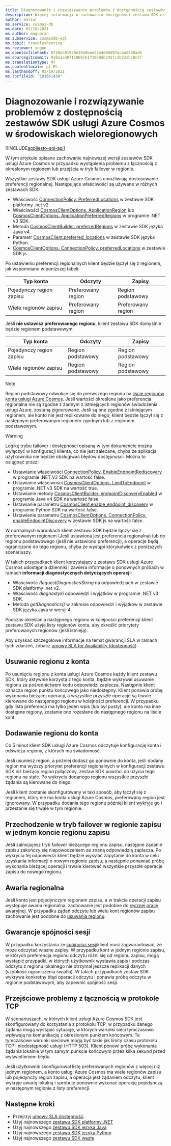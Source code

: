 ```yaml
---
title: Diagnozowanie i rozwiązywanie problemów z dostępnością zestawów SDK usługi Azure Cosmos w środowiskach wieloregionowych
description: Więcej informacji o zachowaniu dostępności zestawu SDK usługi Azure Cosmos w przypadku korzystania z wielu środowisk regionalnych.
author: ealsur
ms.service: cosmos-db
ms.date: 02/18/2021
ms.author: maquaran
ms.subservice: cosmosdb-sql
ms.topic: troubleshooting
ms.reviewer: sngun
ms.openlocfilehash: 0720eb01920e39a9bee27e4d00d97acba55b0ad5
ms.sourcegitcommit: 910a1a38711966cb171050db245fc3b22abc8c5f
ms.translationtype: MT
ms.contentlocale: pl-PL
ms.lasthandoff: 03/19/2021
ms.locfileid: "101661430"
---
```

# <a name="diagnose-and-troubleshoot-the-availability-of-azure-cosmos-sdks-in-multiregional-environments"></a>Diagnozowanie i rozwiązywanie problemów z dostępnością zestawów SDK usługi Azure Cosmos w środowiskach wieloregionowych
[!INCLUDE[appliesto-sql-api](includes/appliesto-sql-api.md)]

W tym artykule opisano zachowanie najnowszej wersji zestawów SDK usługi Azure Cosmos w przypadku wystąpienia problemu z łącznością z określonym regionem lub przejścia w tryb failover w regionie.

Wszystkie zestawy SDK usługi Azure Cosmos umożliwiają dostosowanie preferencji regionalnej. Następujące właściwości są używane w różnych zestawach SDK:

* Właściwość [ConnectionPolicy. PreferredLocations](/dotnet/api/microsoft.azure.documents.client.connectionpolicy.preferredlocations) w zestawie SDK platformy .net v2.
* Właściwości [CosmosClientOptions. ApplicationRegion](/dotnet/api/microsoft.azure.cosmos.cosmosclientoptions.applicationregion) lub [CosmosClientOptions. ApplicationPreferredRegions](/dotnet/api/microsoft.azure.cosmos.cosmosclientoptions.applicationpreferredregions) w programie .NET v3 SDK.
* Metoda [CosmosClientBuilder. preferredRegions](/java/api/com.azure.cosmos.cosmosclientbuilder.preferredregions) w zestawie SDK języka Java v4.
* Parametr [CosmosClient.preferred_locations](/python/api/azure-cosmos/azure.cosmos.cosmos_client.cosmosclient) w zestawie SDK języka Python.
* [CosmosClientOptions. ConnectionPolicy. preferredLocations](/javascript/api/@azure/cosmos/connectionpolicy#preferredlocations) w zestawie SDK js.

Po ustawieniu preferencji regionalnych klient będzie łączył się z regionem, jak wspomniano w poniższej tabeli:

|Typ konta |Odczyty |Zapisy |
|------------------------|--|--|
| Pojedynczy region zapisu | Preferowany region | Region podstawowy  |
| Wiele regionów zapisu | Preferowany region | Preferowany region  |

Jeśli **nie ustawisz preferowanego regionu**, klient zestawu SDK domyślnie będzie regionem podstawowym:

|Typ konta |Odczyty |Zapisy |
|------------------------|--|--|
| Pojedynczy region zapisu | Region podstawowy | Region podstawowy |
| Wiele regionów zapisu | Region podstawowy  | Region podstawowy  |

> [!NOTE]
> Region podstawowy odwołuje się do pierwszego regionu na [liście regionów konta usługi Azure Cosmos](distribute-data-globally.md).
> Jeśli wartości określone jako preferencja regionalna nie są zgodne z żadnym z istniejących regionów świadczenia usługi Azure, zostaną zignorowane. Jeśli są one zgodne z istniejącym regionem, ale konto nie jest replikowane do niego, klient będzie łączył się z następnym preferowanym regionem zgodnym lub z regionem podstawowym.

> [!WARNING]
> Logikę trybu failover i dostępności opisaną w tym dokumencie można wyłączyć w konfiguracji klienta, co nie jest zalecane, chyba że aplikacja użytkownika nie będzie obsługiwać błędów dostępności. Można to osiągnąć przez:
>
> * Ustawianie właściwości [ConnectionPolicy. EnableEndpointRediscovery](/dotnet/api/microsoft.azure.documents.client.connectionpolicy.enableendpointdiscovery) w programie .NET V2 SDK na wartość false.
> * Ustawianie właściwości [CosmosClientOptions. LimitToEndpoint](/dotnet/api/microsoft.azure.cosmos.cosmosclientoptions.limittoendpoint) w programie .NET v3 SDK na wartość true.
> * Ustawianie metody [CosmosClientBuilder. endpointDiscoveryEnabled](/java/api/com.azure.cosmos.cosmosclientbuilder.endpointdiscoveryenabled) w programie Java v4 SDK na wartość false.
> * Ustawianie parametru [CosmosClient.enable_endpoint_discovery](/python/api/azure-cosmos/azure.cosmos.cosmos_client.cosmosclient) w programie Python SDK na wartość false.
> * Ustawienie parametru [CosmosClientOptions. ConnectionPolicy. enableEndpointDiscovery](/javascript/api/@azure/cosmos/connectionpolicy#enableEndpointDiscovery) w zestawie SDK js na wartość false.

W normalnych warunkach klient zestawu SDK będzie łączył się z preferowanym regionem (Jeśli ustawiona jest preferencja regionalna) lub do regionu podstawowego (jeśli nie ustawiono preferencji), a operacje będą ograniczone do tego regionu, chyba że wystąpi którykolwiek z poniższych scenariuszy.

W takich przypadkach klient korzystający z zestawu SDK usługi Azure Cosmos udostępnia dzienniki i zawiera informacje o ponownych próbach w ramach **informacji diagnostycznych dotyczących operacji**:

* Właściwość *RequestDiagnosticsString* na odpowiedziach w zestawie SDK platformy .net v2.
* Właściwość *diagnostyki* odpowiedzi i wyjątków w programie .NET v3 SDK.
* Metoda *getDiagnostics()* w zakresie odpowiedzi i wyjątków w zestawie SDK języka Java w wersji 4.

Podczas określania następnego regionu w kolejności preferencji klient zestawu SDK użyje listy regionów konta, aby określić priorytety preferowanych regionów (jeśli istnieją).

Aby uzyskać szczegółowe informacje na temat gwarancji SLA w ramach tych zdarzeń, zobacz [umowy SLA for Availability (dostępność](high-availability.md#slas-for-availability)).

## <a name="removing-a-region-from-the-account"></a><a id="remove-region"></a>Usuwanie regionu z konta

Po usunięciu regionu z konta usługi Azure Cosmos każdy klient zestawu SDK, który aktywnie korzysta z tego konta, będzie wykrywał usuwanie regionu za pośrednictwem kodu odpowiedzi zaplecza. Następnie klient oznacza region punktu końcowego jako niedostępny. Klient ponawia próbę wykonania bieżącej operacji, a wszystkie przyszłe operacje są trwale kierowane do następnego regionu w kolejności preferencji. W przypadku gdy lista preferencji ma tylko jeden wpis (lub był pusty), ale konto ma inne dostępne regiony, zostanie ono rozesłane do następnego regionu na liście kont.

## <a name="adding-a-region-to-an-account"></a>Dodawanie regionu do konta

Co 5 minut klient SDK usługi Azure Cosmos odczytuje konfigurację konta i odświeża regiony, z których ma świadomość.

Jeśli usuniesz region, a później dodasz go ponownie do konta, jeśli dodany region ma wyższy priorytet preferencji regionalnych w konfiguracji zestawu SDK niż bieżący region połączony, zestaw SDK powróci do użycia tego regionu na stałe. Po wykryciu dodanego regionu wszystkie przyszłe żądania są kierowane do niego.

Jeśli klient zostanie skonfigurowany w taki sposób, aby łączył się z regionem, który nie ma konta usługi Azure Cosmos, preferowany region jest ignorowany. W przypadku dodania tego regionu później klient wykryje go i przestanie się trwale w tym regionie.

## <a name="fail-over-the-write-region-in-a-single-write-region-account"></a><a id="manual-failover-single-region"></a>Przechodzenie w tryb failover w regionie zapisu w jednym koncie regionu zapisu

Jeśli zainicjujesz tryb failover bieżącego regionu zapisu, następne żądanie zapisu zakończy się niepowodzeniem ze znaną odpowiedzią zaplecza. Po wykryciu tej odpowiedzi klient będzie wysyłać zapytanie do konta w celu uzyskania informacji o nowym regionie zapisu, a następnie ponawiać próbę wykonania bieżącej operacji i trwale kierować wszystkie przyszłe operacje zapisu do nowego regionu.

## <a name="regional-outage"></a>Awaria regionalna

Jeśli konto jest pojedynczym regionem zapisu, a w trakcie operacji zapisu występuje awaria regionalna, zachowanie jest podobne do [ręcznej pracy awaryjnej](#manual-failover-single-region). W przypadku żądań odczytu lub wielu kont regionów zapisu zachowanie jest podobne do [usuwania regionu](#remove-region).

## <a name="session-consistency-guarantees"></a>Gwarancje spójności sesji

W przypadku korzystania ze [spójności sesji](consistency-levels.md#guarantees-associated-with-consistency-levels)klient musi zagwarantować, że może odczytać własne zapisy. W przypadku kont w jednym regionie zapisu, w których preferencja regionu odczytu różni się od regionu zapisu, mogą wystąpić przypadki, w których użytkownik wystawia zapis i podczas odczytu z regionu lokalnego nie otrzymał jeszcze replikacji danych (szybkość ograniczenia światła). W takich przypadkach zestaw SDK wykrywa konkretny błąd operacji odczytu i ponawia próbę odczytu w regionie podstawowym, aby zapewnić spójność sesji.

## <a name="transient-connectivity-issues-on-tcp-protocol"></a>Przejściowe problemy z łącznością w protokole TCP

W scenariuszach, w których klient usługi Azure Cosmos SDK jest skonfigurowany do korzystania z protokołu TCP, w przypadku danego żądania mogą wystąpić sytuacje, w których warunki sieci tymczasowo wpływają na komunikację z określonym punktem końcowym. Te tymczasowe warunki sieciowe mogą być takie jak limity czasu protokołu TCP i niedostępność usługi (HTTP 503). Klient ponowi próbę wykonania żądania lokalnie w tym samym punkcie końcowym przez kilka sekund przed wyświetleniem błędu.

Jeśli użytkownik skonfigurował listę preferowanych regionów z więcej niż jednym regionem, a konto usługi Azure Cosmos ma wiele regionów zapisu lub pojedynczy region zapisu, a operacja jest żądaniem odczytu, klient wykryje awarię lokalną i spróbuje ponownie wykonać operację pojedynczą w następnym regionie z listy preferencji.

## <a name="next-steps"></a>Następne kroki

* Przejrzyj [umowy SLA dostępność](high-availability.md#slas-for-availability).
* Użyj najnowszego [zestawu SDK platformy .NET](sql-api-sdk-dotnet-standard.md)
* Użyj najnowszego [zestawu SDK języka Java](sql-api-sdk-java-v4.md)
* Użyj najnowszego [zestawu SDK języka Python](sql-api-sdk-python.md)
* Użyj najnowszego [zestawu SDK węzła](sql-api-sdk-node.md)
